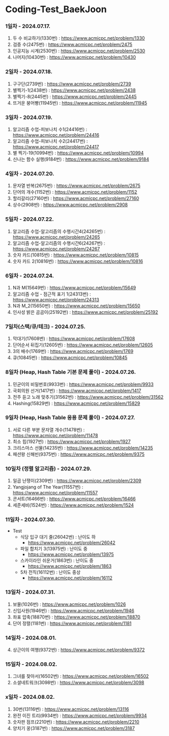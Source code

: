 # Coding-Test_BaekJoon

### 1일차 - 2024.07.17.
1. 두 수 비교하기(1330번) : https://www.acmicpc.net/problem/1330
2. 검증 수(2475번) : https://www.acmicpc.net/problem/2475
3. 인공지능 시계(2530번) : https://www.acmicpc.net/problem/2530
4. 나머지(10430번) : https://www.acmicpc.net/problem/10430

### 2일차 - 2024.07.18.
1. 구구단(2739번) : https://www.acmicpc.net/problem/2739
2. 별찍기-1(2438번) : https://www.acmicpc.net/problem/2438
3. 별찍기-8(2445번) : https://www.acmicpc.net/problem/2445
4. 뜨거운 붕어빵(11945번) : https://www.acmicpc.net/problem/11945

### 3일차 - 2024.07.19.
1. 알고리즘 수업-피보나치 수1(24416번) : https://www.acmicpc.net/problem/24416
2. 알고리즘 수업-피보나치 수2(24417번) : https://www.acmicpc.net/problem/24417
3. 별 찍기-19(10994번) : https://www.acmicpc.net/problem/10994
4. 신나는 함수 실행(9184번) : https://www.acmicpc.net/problem/9184

### 4일차 - 2024.07.20.
1. 문자열 반복(2675번) : https://www.acmicpc.net/problem/2675
2. 단어의 개수(1152번) : https://www.acmicpc.net/problem/1152
3. 할리갈리(27160번) : https://www.acmicpc.net/problem/27160
4. 상수(2908번) : https://www.acmicpc.net/problem/2908

### 5일차 - 2024.07.22.
1. 알고리즘 수업-알고리즘의 수행시간4(24265번) : https://www.acmicpc.net/problem/24265
2. 알고리즘 수업-알고리즘의 수행시간6(24267번) : https://www.acmicpc.net/problem/24267
3. 숫자 카드(10815번) : https://www.acmicpc.net/problem/10815
4. 숫자 카드 2(10816번) : https://www.acmicpc.net/problem/10816

### 6일차 - 2024.07.24.
1. N과 M(15649번) : https://www.acmicpc.net/problem/15649
2. 알고리즘 수업 - 점근적 표기 1(24313번) : https://www.acmicpc.net/problem/24313
3. N과 M_2(15650번) : https://www.acmicpc.net/problem/15650
4. 인사성 밝은 곰곰이(25192번) : https://www.acmicpc.net/problem/25192

### 7일차(스택/큐/테크) - 2024.07.25.
1. 막대기(17608번) : https://www.acmicpc.net/problem/17608
2. 단어순서 뒤집기(12605번) : https://www.acmicpc.net/problem/12605
3. 3의 배수(1769번) : https://www.acmicpc.net/problem/1769
4. 큐(10845번) : https://www.acmicpc.net/problem/10845

### 8일차 (Heap, Hash Table 기본 문제 풀이) - 2024.07.26.
1. 민균이의 비밀번호(9933번) : https://www.acmicpc.net/problem/9933
2. 국회의원 선거(1417번) : https://www.acmicpc.net/problem/1417
3. 전주 듣고 노래 맞추기(31562번) : https://www.acmicpc.net/problem/31562
4. Hashing(15829번) : https://www.acmicpc.net/problem/15829

### 9일차 (Heap, Hash Table 응용 문제 풀이) - 2024.07.27.
1. 서로 다른 부분 문자열 개수(11478번) : https://www.acmicpc.net/problem/11478
2. 최소 힙(1927번) : https://www.acmicpc.net/problem/1927
3. 크리스마스 선물(14235번) : https://www.acmicpc.net/problem/14235
4. 패션왕 신해빈(9375번) : https://www.acmicpc.net/problem/9375

### 10일차 (정렬 알고리즘) - 2024.07.29.
1. 일곱 난쟁이(2309번) : https://www.acmicpc.net/problem/2309
2. Yangjojang of The Year(11557번) : https://www.acmicpc.net/problem/11557
3. 콘서트(16466번) : https://www.acmicpc.net/problem/16466
4. 세준세비(1524번) : https://www.acmicpc.net/problem/1524
 
### 11일차 - 2024.07.30.

* Test
  * 식당 입구 대기 줄(26042번) : 난이도 하
    * https://www.acmicpc.net/problem/26042
  * 파일 합치기 3(13975번) : 난이도 중
    * https://www.acmicpc.net/problem/13975
  * 스카이라인 쉬운거(1863번) : 난이도 중
    * https://www.acmicpc.net/problem/1863
  * 5차 전직(16112번) : 난이도 중상
    * https://www.acmicpc.net/problem/16112

### 13일차 - 2024.07.31.
1. 보물(1026번) : https://www.acmicpc.net/problem/1026
2. 신입사원(1946번) : https://www.acmicpc.net/problem/1946
3. 좌표 압축(18870번) : https://www.acmicpc.net/problem/18870
4. 단어 정렬(1181번) : https://www.acmicpc.net/problem/1181

### 14일차 - 2024.08.01.
4. 상근이의 여행(9372번) : https://www.acmicpc.net/problem/9372

### 15일차 - 2024.08.02.
1. 그녀를 찾아서(16502번) : https://www.acmicpc.net/problem/16502
4. 소셜네트워크(3098번) : https://www.acmicpc.net/problem/3098

### x일차 - 2024.08.02.
1. 30번(13116번) : https://www.acmicpc.net/problem/13116
2. 완전 이진 트리(9934번) : https://www.acmicpc.net/problem/9934
3. 숫자판 점프(2210번) : https://www.acmicpc.net/problem/2210
4. 양치기 꿍(3187번) : https://www.acmicpc.net/problem/3187
